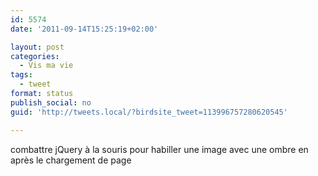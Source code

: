 ```yaml
---
id: 5574
date: '2011-09-14T15:25:19+02:00'

layout: post
categories:
  - Vis ma vie
tags:
  - tweet
format: status
publish_social: no
guid: 'http://tweets.local/?birdsite_tweet=113996757280620545'

---
```


combattre jQuery à la souris pour habiller une image avec une ombre en après le chargement de page